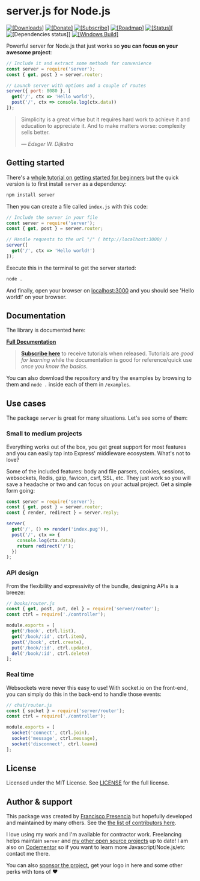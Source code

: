 # **server.js** for Node.js

  [![[Downloads]](https://img.shields.io/npm/dm/server.svg)](https://npm-stat.com/charts.html?package=server) [![[Donate]](https://img.shields.io/badge/%20donate%20-%20paypal%20-blue.svg)](https://www.paypal.me/franciscopresencia/) [![[Subscribe]](https://img.shields.io/badge/%20subscribe%20-%20mailchimp%20-blue.svg )](http://eepurl.com/cGRggH)
  [![[Roadmap]](https://img.shields.io/badge/version-BETA-yellow.svg)](https://medium.com/server-for-node-js/server-js-beta-1-released-d53d01468ac5) [![[Status]](https://circleci.com/gh/franciscop/server.svg?style=shield)](https://circleci.com/gh/franciscop/server)[![[Dependencies status]](https://david-dm.org/franciscop/server/status.svg)]
  [![[Windows Build]](https://img.shields.io/appveyor/ci/franciscop/server.svg?label=windows)](https://ci.appveyor.com/project/franciscop/server)


Powerful server for Node.js that just works so **you can focus on your awesome project**:

```js
// Include it and extract some methods for convenience
const server = require('server');
const { get, post } = server.router;

// Launch server with options and a couple of routes
server({ port: 8080 }, [
  get('/', ctx => 'Hello world'),
  post('/', ctx => console.log(ctx.data))
]);
```

<blockquote class="external">
  <p>Simplicity is a great virtue but it requires hard work to achieve it and education to appreciate it. And to make matters worse: complexity sells better.</p>
  <cite>― Edsger W. Dijkstra</cite>
</blockquote>


## Getting started

There's a [whole tutorial on getting started for beginners](https://serverjs.io/tutorials/getting-started/) but the quick version is to first install `server` as a dependency:

```bash
npm install server
```

Then you can create a file called `index.js` with this code:

```js
// Include the server in your file
const server = require('server');
const { get, post } = server.router;

// Handle requests to the url "/" ( http://localhost:3000/ )
server([
  get('/', ctx => 'Hello world!')
]);
```

Execute this in the terminal to get the server started:

```bash
node .
```

And finally, open your browser on [localhost:3000](http://localhost:3000/) and you should see 'Hello world!' on your browser.



## Documentation

The library is documented here:

<strong><a class="button" href="https://serverjs.io/documentation/">Full Documentation</a></strong>

> [**Subscribe here**](http://eepurl.com/cGRggH) to receive tutorials when released. Tutorials are *good for learning* while the documentation is good for reference/quick use *once you know the basics*.

You can also download the repository and try the examples by browsing to them and `node .` inside each of them in `/examples`.



## Use cases

The package `server` is great for many situations. Let's see some of them:


### Small to medium projects

Everything works out of the box, you get great support for most features and you can easily tap into Express' middleware ecosystem. What's not to love?

Some of the included features: body and file parsers, cookies, sessions, websockets, Redis, gzip, favicon, csrf, SSL, etc. They just work so you will save a headache or two and can focus on your actual project. Get a simple form going:

```js
const server = require('server');
const { get, post } = server.router;
const { render, redirect } = server.reply;

server(
  get('/', () => render('index.pug')),
  post('/', ctx => {
    console.log(ctx.data);
    return redirect('/');
  })
);
```



### API design

From the flexibility and expressivity of the bundle, designing APIs is a breeze:

```js
// books/router.js
const { get, post, put, del } = require('server/router');
const ctrl = require('./controller');

module.exports = [
  get('/book', ctrl.list),
  get('/book/:id', ctrl.item),
  post('/book', ctrl.create),
  put('/book/:id', ctrl.update),
  del('/book/:id', ctrl.delete)
];
```



### Real time

Websockets were never this easy to use! With socket.io on the front-end, you can simply do this in the back-end to handle those events:

```js
// chat/router.js
const { socket } = require('server/router');
const ctrl = require('./controller');

module.exports = [
  socket('connect', ctrl.join),
  socket('message', ctrl.message),
  socket('disconnect', ctrl.leave)
];
```



## License

Licensed under the MIT License. See [LICENSE](https://github.com/franciscop/server/blob/master/LICENSE) for the full license.



## Author & support

This package was created by [Francisco Presencia](http://francisco.io/) but hopefully developed and maintained by many others. See the [the list of contributors here](https://github.com/franciscop/server/graphs/contributors).

I love using my work and I'm available for contractor work. Freelancing helps maintain `server` and [my other open source projects](https://github.com/franciscop/) up to date! I am also on [Codementor](https://www.codementor.io/franciscop) so if you want to learn more Javascript/Node.js/etc contact me there.

You can also [sponsor the project](https://serverjs.io/sponsor), get your logo in here and some other perks with tons of ♥

